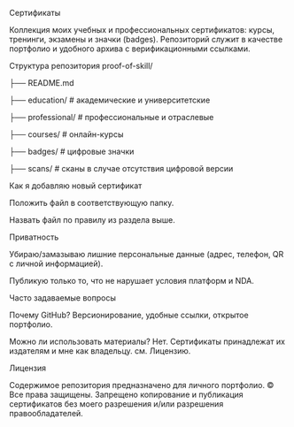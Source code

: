 Сертификаты

Коллекция моих учебных и профессиональных сертификатов: курсы, тренинги, экзамены и значки (badges). Репозиторий служит в качестве портфолио и удобного архива с верификационными ссылками.

Структура репозитория
proof-of-skill/

├── README.md

├── education/           # академические и университетские

├── professional/        # профессиональные и отраслевые

├── courses/             # онлайн-курсы 

├── badges/              # цифровые значки 

├── scans/               # сканы в случае отсутствия цифровой версии


Как я добавляю новый сертификат

Положить файл в соответствующую папку.

Назвать файл по правилу из раздела выше.

Приватность

Убираю/замазываю лишние персональные данные (адрес, телефон, QR с личной информацией).

Публикую только то, что не нарушает условия платформ и NDA.

Часто задаваемые вопросы

Почему GitHub? Версионирование, удобные ссылки, открытое портфолио.

Можно ли использовать материалы? Нет. Сертификаты принадлежат их издателям и мне как владельцу. см. Лицензию.

Лицензия

Содержимое репозитория предназначено для личного портфолио.
© Все права защищены. Запрещено копирование и публикация сертификатов без моего разрешения и/или разрешения правообладателей.
